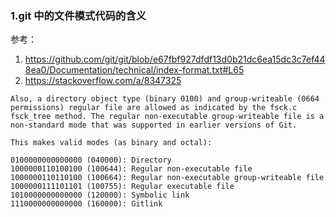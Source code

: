 
### 1.git 中的文件模式代码的含义

参考：
1. https://github.com/git/git/blob/e67fbf927dfdf13d0b21dc6ea15dc3c7ef448ea0/Documentation/technical/index-format.txt#L65
2. https://stackoverflow.com/a/8347325

```
Also, a directory object type (binary 0100) and group-writeable (0664 permissions) regular file are allowed as indicated by the fsck.c fsck_tree method. The regular non-executable group-writeable file is a non-standard mode that was supported in earlier versions of Git.

This makes valid modes (as binary and octal):

0100000000000000 (040000): Directory
1000000110100100 (100644): Regular non-executable file
1000000110110100 (100664): Regular non-executable group-writeable file
1000000111101101 (100755): Regular executable file
1010000000000000 (120000): Symbolic link
1110000000000000 (160000): Gitlink
```
